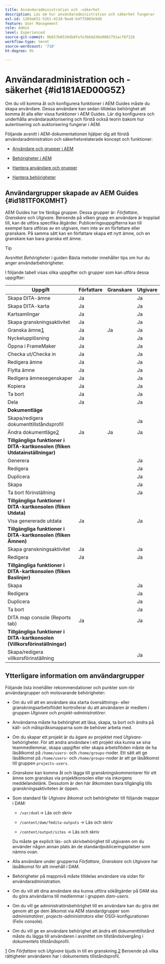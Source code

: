 ```yaml
---
title: Användaradministration och -säkerhet
description: Läs om hur användaradministration och säkerhet fungerar
exl-id: 1269a652-5261-413d-9ea0-b4f75003e9d8
feature: User Management
role: Admin
level: Experienced
source-git-commit: 9b657b0530db8fafe3bb6d30a9002791acf8f226
workflow-type: tm+mt
source-wordcount: '710'
ht-degree: 0%

---
```


# Användaradministration och -säkerhet {#id181AED00G5Z}

Om du vill komma åt och konfigurera funktioner i AEM Guides måste du skapa användare. Dessa användare kan sedan tilldelas behörighet att komma åt alla eller vissa funktioner i AEM Guides. Lär dig konfigurera och underhålla användarauktorisering och förstå också teorin bakom hur autentisering och auktorisering fungerar i AEM.

Följande avsnitt i AEM-dokumentationen hjälper dig att förstå användaradministration och säkerhetsrelaterade koncept och funktioner:

- [Användare och grupper i AEM](https://helpx.adobe.com/experience-manager/6-5/sites/administering/using/security.html#UsersandGroupsinAEM)

- [Behörigheter i AEM](https://helpx.adobe.com/experience-manager/6-5/sites/administering/using/security.html#PermissionsinAEM)

- [Hantera användare och grupper](https://helpx.adobe.com/experience-manager/6-5/sites/administering/using/security.html#ManagingUsersandGroups)

- [Hantera behörigheter](https://helpx.adobe.com/experience-manager/6-5/sites/administering/using/security.html#ManagingPermissions)


## Användargrupper skapade av AEM Guides {#id181TF0K0MHT}

AEM Guides har tre färdiga grupper. Dessa grupper är: *Författare*, *Granskare* och *Utgivare*. Beroende på vilken grupp en användare är kopplad till, kan de utföra specifika åtgärder. Publiceringsuppgifterna kan till exempel bara utföras av en utgivare, men inte av en författare eller granskare. På samma sätt kan en författare skapa ett nytt ämne, och en granskare kan bara granska ett ämne.

>[!TIP]
>
> Avsnittet *Behörigheter* i guiden Bästa metoder innehåller tips om hur du anger användarbehörigheter.

I följande tabell visas olika uppgifter och grupper som kan utföra dessa uppgifter:

| Uppgift | Författare | Granskare | Utgivare |
|----|-------|---------|----------|
| Skapa DITA-ämne | Ja |   | Ja |
| Skapa DITA-karta | Ja |   | Ja |
| Kartsamlingar | Ja |   | Ja |
| Skapa granskningsaktivitet | Ja |   | Ja |
| Granska ämne[1](#fntarg_1) | Ja | Ja | Ja |
| Nyckelupplösning | Ja |   | Ja |
| Öppna i FrameMaker | Ja |   | Ja |
| Checka ut/Checka in | Ja |   | Ja |
| Redigera ämne | Ja |   | Ja |
| Flytta ämne | Ja |   | Ja |
| Redigera ämnesegenskaper | Ja |   | Ja |
| Kopiera | Ja |   | Ja |
| Ta bort | Ja |   | Ja |
| Dela | Ja |   | Ja |
| **Dokumentläge** |
| Skapa/redigera dokumenttillståndsprofil |   |   | Ja |
| Ändra dokumentläge[2](#fntarg_2) | Ja | Ja | Ja |
| **Tillgängliga funktioner i DITA-kartkonsolen \(fliken Utdatainställningar\)** |
| Generera |   |   | Ja |
| Redigera |   |   | Ja |
| Duplicera |   |   | Ja |
| Skapa |   |   | Ja |
| Ta bort förinställning |   |   | Ja |
| **Tillgängliga funktioner i DITA-kartkonsolen \(fliken Utdata\)** |
| Visa genererade utdata | Ja |   | Ja |
| **Tillgängliga funktioner i DITA-kartkonsolen \(fliken Ämnen\)** |
| Skapa granskningsaktivitet | Ja |   | Ja |
| Redigera | Ja |   | Ja |
| **Tillgängliga funktioner i DITA-kartkonsolen \(fliken Baslinjer\)** |
| Skapa |   |   | Ja |
| Redigera |   |   | Ja |
| Duplicera |   |   | Ja |
| Ta bort |   |   | Ja |
| DITA map console \(Reports tab\) | Ja |   | Ja |
| **Tillgängliga funktioner i DITA-kartkonsolen \(Villkorsförinställningar\)** |
| Skapa/redigera villkorsförinställning |   |   | Ja |

## Ytterligare information om användargrupper

Följande lista innehåller rekommendationer och punkter som rör användargrupper och motsvarande behörigheter:

- Om du vill att en användare ska starta översättnings- eller granskningsarbetsflödet kontrollerar du att användaren är medlem i gruppen *Utgivare* och *projekt-administratörer*.

- Användarna måste ha behörighet att läsa, skapa, ta bort och ändra på käll- och målspråksmapparna som de behöver arbeta med.

- Om du skapar ett projekt är du ägare av projektet med *Utgivare*-behörigheter. För att andra användare i ett projekt ska kunna se sina teammedlemmar, skapa uppgifter eller skapa arbetsflöden måste de ha läsåtkomst på `/home/users`- och `/home/groups`-noder. Ett sätt att ge läsåtkomst på `/home/users`- och `/home/groups`-noder är att ge läsåtkomst till gruppen `projects-users`.

- *Granskare* kan komma åt och lägga till granskningskommentarer för ett ämne som granskas via projektkonsolen eller via inkorgens meddelandelänk. Dessutom är den här åtkomsten bara tillgänglig tills granskningsaktiviteten är öppen.

- Som standard får *Utgivare* åtkomst och behörigheter till följande mappar i DAM:

   - ``/var/dxml``-\> Läs och skriv

   - `/content/dam/fmdita-outputs` -\> Läs och skriv

   - `/content/output/sites` -\> Läs och skriv

  Du måste ge explicit läs- och skrivbehörighet till utgivaren om du använder någon annan plats än de standardpubliceringsplatser som nämns ovan.

- Alla användare under grupperna *Författare*, *Granskare* och *Utgivare* har läsåtkomst för allt innehåll i DAM.

- Behörigheter på mappnivå måste tilldelas användare via sidan för användaradministration.

- Om du vill att dina användare ska kunna utföra sökåtgärder på DAM ska du göra användarna till medlemmar i gruppen *dam-users*.

- Om du vill ge administratörsbehörighet till en användare kan du göra det genom att ge dem åtkomst via AEM standardgrupper som *administratörer*, *projects-administrators* eller OSGI-konfigurationen \(Felix console\).

- Om du vill ge en användare behörighet att ändra ett dokumenttillstånd måste du lägga till användaren i avsnittet om tillståndsövergång i dokumentets tillståndsprofil.

[1](#fnsrc_1) Om *Författare* och *Utgivare* bjuds in till en granskning.[2](#fnsrc_2) Beroende på vilka rättigheter användaren har i dokumentets tillståndsprofil.
